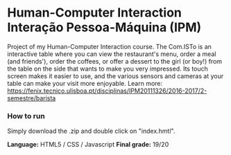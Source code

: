 # Human-Computer Interaction <br> Interação Pessoa-Máquina (IPM)
Project of my Human-Computer Interaction course.
The Com.ISTo is an interactive table where you can view the restaurant's menu, order a meal (and friends'), order the coffees, or offer a dessert to the girl (or boy!) from the table on the side that wants to make you very impressed. Its touch screen makes it easier to use, and the various sensors and cameras at your table can make your visit more enjoyable.
Learn more: https://fenix.tecnico.ulisboa.pt/disciplinas/IPM20111326/2016-2017/2-semestre/barista

### How to run
Simply download the .zip and double click on "index.hmtl".

<b>Language:</b> HTML5 / CSS / Javascript
<b>Final grade:</b> 19/20
